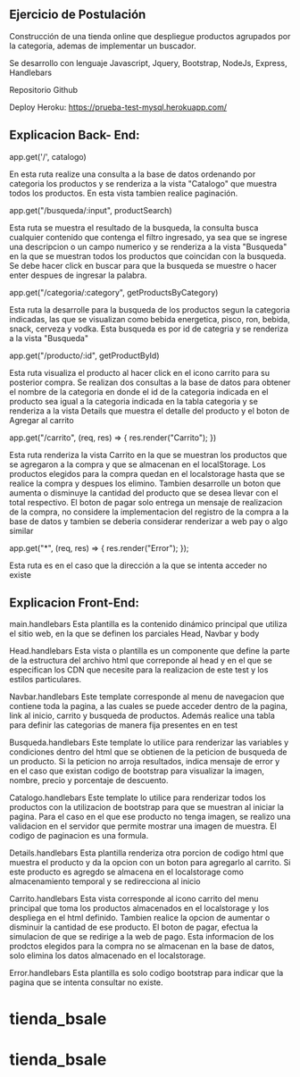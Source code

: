 Ejercicio de Postulación
-------------------------
Construcción de una tienda online que despliegue productos agrupados 
por la categoria, ademas de implementar un buscador.

Se desarrollo con lenguaje Javascript, Jquery, Bootstrap, NodeJs, Express, Handlebars

Repositorio Github


Deploy Heroku:
https://prueba-test-mysql.herokuapp.com/

Explicacion Back- End:
----------------------

app.get('/', catalogo) 

En esta ruta realize una consulta a la base de datos ordenando por categoria 
los productos y se renderiza a la vista "Catalogo" que muestra todos los productos. 
En esta vista tambien realice paginación.

app.get("/busqueda/:input", productSearch)

Esta ruta se muestra el resultado de la busqueda, la consulta busca cualquier contenido que contenga el filtro ingresado, ya sea que se ingrese una descripcion o un campo numerico y  se renderiza a la vista "Busqueda" en la que se muestran todos los productos que coincidan con la busqueda. Se debe hacer click en buscar para que la busqueda se muestre o hacer enter despues de ingresar la palabra.

app.get("/categoria/:category", getProductsByCategory)

Esta ruta la desarrolle para la busqueda de los productos segun la categoria indicadas, las que se visualizan como bebida energetica, pisco, ron, bebida, snack, cerveza y vodka. Esta busqueda es por id de categria y se renderiza a la vista "Busqueda"

app.get("/producto/:id", getProductById)

Esta ruta visualiza el producto al hacer click en el icono carrito para su posterior compra. Se realizan dos consultas a la base de datos para obtener el nombre de la categoria en donde el id de la categoria indicada en el producto sea igual a la categoria indicada en la tabla categoria y se renderiza a la vista Details que muestra el detalle del producto y el boton de Agregar al carrito


app.get("/carrito", (req, res) => {
    res.render("Carrito");
})

Esta ruta renderiza la vista Carrito en la que se muestran los productos que se agregaron a la compra y que se almacenan en el localStorage. Los productos elegidos para la compra quedan en el localstorage hasta que se realice la compra y despues los elimino. Tambien desarrolle un boton que aumenta o disminuye la cantidad del producto que se desea llevar con el total respectivo. El boton de pagar solo entrega un mensaje de realizacion de la compra, no considere la implementacion del registro de la compra a la base de datos y tambien se deberia considerar renderizar a web pay o algo similar

app.get("*", (req, res) => {
    res.render("Error");
  });

Esta ruta es en el caso que la dirección a la que se intenta acceder no existe

Explicacion Front-End:
---------------------
main.handlebars
Esta plantilla es la contenido dinámico principal que utiliza el sitio web, en la que se definen los parciales Head, Navbar y body 

Head.handlebars
Esta vista o plantilla es un componente que define la parte de la estructura del archivo html que correponde al head y en el que se especifican los CDN que necesite para la realizacion de este test y los estilos particulares.

Navbar.handlebars
Este template corresponde al menu de navegacion que contiene toda la pagina, a las cuales se puede acceder dentro de la pagina, link al inicio, carrito y busqueda de productos. Además realice una tabla para definir las categorias de manera fija presentes en en test

Busqueda.handlebars
Este template lo utilice para renderizar las variables y condiciones dentro del html que se obtienen de la peticion de busqueda de un producto. Si la peticion no arroja resultados, indica mensaje de error y en el caso que existan codigo de bootstrap para visualizar la imagen, nombre, precio y porcentaje de descuento.

Catalogo.handlebars
Este template lo utilice para renderizar todos los productos con la utilizacion de bootstrap para que se muestran al iniciar la pagina. Para el caso en el que ese producto no tenga imagen, se realizo una validacion en el servidor que permite mostrar una imagen de muestra.  El codigo de paginacion es una formula.

Details.handlebars
Esta plantilla renderiza otra porcion de codigo html que muestra el producto y da la opcion con un boton para agregarlo al carrito. Si este producto es agregdo se almacena en el localstorage como almacenamiento temporal y se redirecciona al inicio

Carrito.handlebars
Esta vista corresponde al icono carrito del menu principal que toma los productos almacenados en el localstorage y los despliega en el html definido. Tambien realice la opcion de aumentar o disminuir la cantidad de ese producto. El boton de pagar, efectua la simulacion de que se redirige a la web de pago. Esta informacion de los prodctos elegidos para la compra no se almacenan en la base de datos, solo elimina los datos almacenado en el localstorage.

Error.handlebars
Esta plantilla es solo codigo bootstrap para indicar que la pagina que se intenta consultar no existe.
# tienda_bsale
# tienda_bsale
